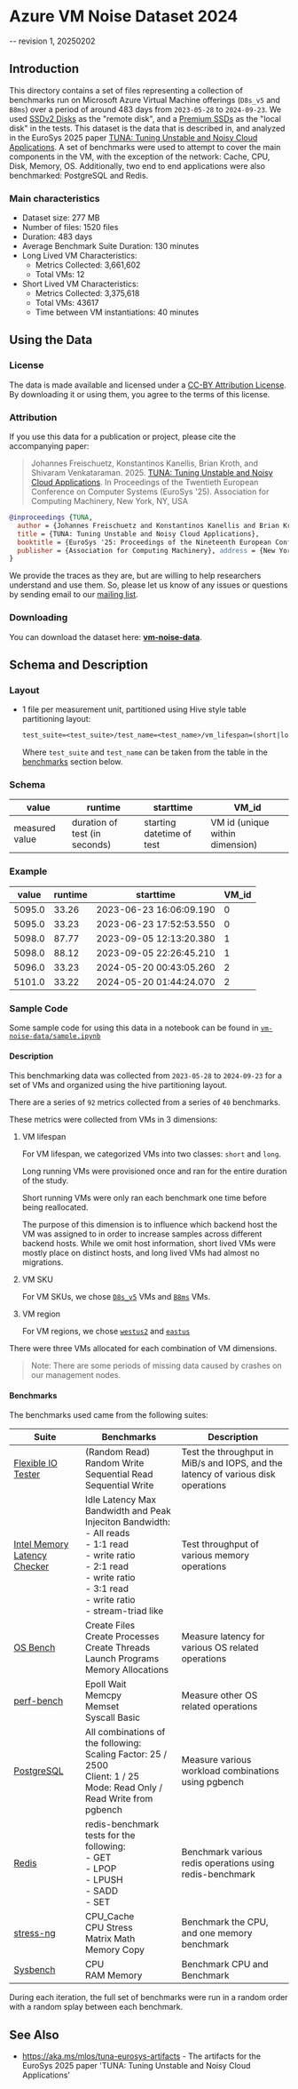 # Azure VM Noise Dataset 2024

-- revision 1, 20250202

## Introduction

This directory contains a set of files representing a collection of benchmarks run on Microsoft Azure Virtual Machine offerings (`D8s_v5` and `B8ms`) over a period of around 483 days from `2023-05-28` to `2024-09-23`.
We used [SSDv2 Disks](https://learn.microsoft.com/en-us/azure/virtual-machines/disks-types#premium-ssd-v2) as the "remote disk", and a [Premium SSDs](https://learn.microsoft.com/en-us/azure/virtual-machines/disks-types#premium-ssds) as the "local disk" in the tests.
This dataset is the data that is described in, and analyzed in the EuroSys 2025 paper [TUNA: Tuning Unstable and Noisy Cloud Applications](https://www.microsoft.com/en-us/research/publication/tuna-tuning-unstable-and-noisy-cloud-applications/).
A set of benchmarks were used to attempt to cover the main components in the VM, with the exception of the network: Cache, CPU, Disk, Memory, OS.
Additionally, two end to end applications were also benchmarked: PostgreSQL and Redis.

### Main characteristics

* Dataset size: 277 MB
* Number of files: 1520 files
* Duration: 483 days
* Average Benchmark Suite Duration: 130 minutes
* Long Lived VM Characteristics:
  * Metrics Collected: 3,661,602
  * Total VMs: 12
* Short Lived VM Characteristics:
  * Metrics Collected: 3,375,618
  * Total VMs: 43617
  * Time between VM instantiations: 40 minutes

## Using the Data

### License

The data is made available and licensed under a [CC-BY Attribution License](https://github.com/Azure/AzurePublicDataset/blob/master/LICENSE). By downloading it or using them, you agree to the terms of this license.

### Attribution

If you use this data for a publication or project, please cite the accompanying paper:

> Johannes Freischuetz, Konstantinos Kanellis, Brian Kroth, and Shivaram Venkataraman. 2025. [TUNA: Tuning Unstable and Noisy Cloud Applications](https://www.microsoft.com/en-us/research/publication/tuna-tuning-unstable-and-noisy-cloud-applications/). In Proceedings of the Twentieth European Conference on Computer Systems (EuroSys '25). Association for Computing Machinery, New York, NY, USA

```bibtex
@inproceedings {TUNA,
  author = {Johannes Freischuetz and Konstantinos Kanellis and Brian Kroth, and Shivaram Venkataraman},
  title = {TUNA: Tuning Unstable and Noisy Cloud Applications},
  booktitle = {EuroSys '25: Proceedings of the Nineteenth European Conference on Computer Systems},
  publisher = {Association for Computing Machinery}, address = {New York, NY, USA}, year={2025}, month = {mar}
}
```

We provide the traces as they are, but are willing to help researchers understand and use them. So, please let us know of any issues or questions by sending email to our  [mailing list](mailto:azurepublicdataset@service.microsoft.com).

### Downloading

You can download the dataset here:  [**vm-noise-data**](https://github.com/Azure/AzurePublicDataset/raw/master/data/vm-noise-data).

## Schema and Description

### Layout

* 1 file per measurement unit, partitioned using Hive style table partitioning layout:

  ```txt
  test_suite=<test_suite>/test_name=<test_name>/vm_lifespan=(short|long)/vm_region=(eastus|westus2)/vm_sku=(B8ms|D8s_v5)/unit=<unit>.csv
  ```

  Where `test_suite` and `test_name` can be taken from the table in the [benchmarks](#benchmarks) section below.

### Schema

|value|runtime|starttime|VM_id|
|--|--|--------|--|
|measured value|duration of test (in seconds)|starting datetime of test|VM id (unique within dimension)|

### Example

|value|runtime|starttime|VM_id|
|-----|-------|---------|-----|
|5095.0|33.26|2023-06-23 16:06:09.190|0|
|5095.0|33.23|2023-06-23 17:52:53.550|0|
|5098.0|87.77|2023-09-05 12:13:20.380|1|
|5098.0|88.12|2023-09-05 22:26:45.210|1|
|5096.0|33.23|2024-05-20 00:43:05.260|2|
|5101.0|33.22|2024-05-20 01:44:24.070|2|

### Sample Code

Some sample code for using this data in a notebook can be found in [```vm-noise-data/sample.ipynb```](https://github.com/Azure/AzurePublicDataset/raw/master/data/vm-noise-data/sample.ipynb)

#### Description

This benchmarking data was collected from `2023-05-28` to `2024-09-23` for a set of VMs and organized using the hive partitioning layout.

There are a series of `92` metrics collected from a series of `40` benchmarks.

These metrics were collected from VMs in 3 dimensions:

1. VM lifespan

    For VM lifespan, we categorized VMs into two classes: `short` and `long`.

    Long running VMs were provisioned once and ran for the entire duration of the study.

    Short running VMs were only ran each benchmark one time before being reallocated.

    The purpose of this dimension is to influence which backend host the VM was assigned to in order to increase samples across different backend hosts. While we omit host information, short lived VMs were mostly place on distinct hosts, and long lived VMs had almost no migrations.

2. VM SKU

    For VM SKUs, we chose [`D8s_v5`](https://learn.microsoft.com/en-us/azure/virtual-machines/sizes/general-purpose/d-family?tabs=dpsv6%2Cdpdsv6%2Cdasv6%2Cdalsv6%2Cdv5%2Cddv5%2Cdasv5%2Cdpsv5%2Cdplsv5%2Cdlsv5%2Cdv4%2Cdav4%2Cddv4%2Cdv3%2Cdv2#dv5-and-dsv5-series) VMs and [`B8ms`](https://learn.microsoft.com/en-us/azure/virtual-machines/sizes/general-purpose/b-family) VMs.

3. VM region

    For VM regions, we chose [`westus2`](https://datacenters.microsoft.com/globe/explore?info=region_westus2) and [`eastus`](https://datacenters.microsoft.com/globe/explore?info=region_eastus)

There were three VMs allocated for each combination of VM dimensions.

> Note: There are some periods of missing data caused by crashes on our management nodes.

#### Benchmarks

The benchmarks used came from the following suites:

| Suite | Benchmarks | Description |
|---|---|---|
| [Flexible IO Tester](https://openbenchmarking.org/test/pts/fio) | (Random Read) <br> Random Write <br> Sequential Read <br> Sequential Write | Test the throughput in MiB/s and IOPS, and the latency of various disk operations |
| [Intel Memory Latency Checker](https://openbenchmarking.org/test/pts/intel-mlc) | Idle Latency Max Bandwidth and Peak Injeciton Bandwidth: <br> - All reads <br> - 1:1 read <br> - write ratio <br> - 2:1 read <br> - write ratio <br> - 3:1 read <br> - write ratio <br> - stream-triad like | Test throughput of various memory operations |
| [OS Bench](https://openbenchmarking.org/test/pts/osbench) | Create Files <br> Create Processes <br> Create Threads <br> Launch Programs <br> Memory Allocations | Measure latency for various OS related operations |
| [perf-bench](https://openbenchmarking.org/test/pts/perf-bench) | Epoll Wait <br> Memcpy <br> Memset <br> Syscall Basic | Measure other OS related operations |
| [PostgreSQL](https://openbenchmarking.org/test/pts/pgbench) | All combinations of the following: <br> Scaling Factor: 25 / 2500 <br> Client: 1 / 25 <br> Mode: Read Only / Read Write from pgbench | Measure various workload combinations using pgbench |
| [Redis](https://openbenchmarking.org/test/pts/redis-1.3.1) | redis-benchmark tests for the following: <br> - GET <br> - LPOP <br> - LPUSH <br> - SADD <br> - SET | Benchmark various redis operations using redis-benchmark |
| [stress-ng](https://openbenchmarking.org/test/pts/stress-ng) | CPU_Cache <br> CPU Stress <br> Matrix Math <br> Memory Copy | Benchmark the CPU, and one memory benchmark |
| [Sysbench](https://openbenchmarking.org/test/pts/sysbench) | CPU <br> RAM Memory | Benchmark CPU and Benchmark |

During each iteration, the full set of benchmarks were run in a random order with a random splay between each benchmark.

## See Also

* <https://aka.ms/mlos/tuna-eurosys-artifacts> - The artifacts for the EuroSys 2025 paper 'TUNA: Tuning Unstable and Noisy Cloud Applications'
